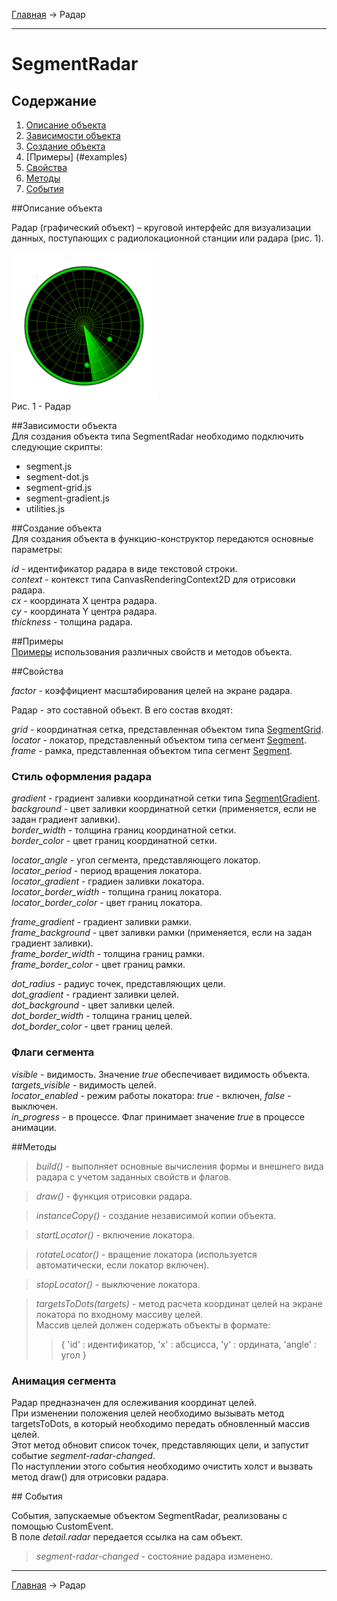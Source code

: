 <a href="../../readme.ru.html">Главная</a> → Радар  

***

# SegmentRadar

## Содержание
1. [Описание объекта](#description)  
2. [Зависимости объекта](#dependencies)  
3. [Создание объекта](#constructor)  
4. [Примеры] (#examples)  
5. [Свойства](#properties)  
6. [Методы](#methods)  
7. [События](#events)  

##<a id="description"></a>Описание объекта

Радар (графический объект) – круговой интерфейс для визуализации данных, поступающих с радиолокационной станции или радара (рис. 1).  

![SegmentGeometry](../../docs/images/segment_radar.png)  
Рис. 1 - Радар

##<a id="dependencies"></a>Зависимости объекта  
Для создания объекта типа SegmentRadar необходимо подключить следующие скрипты:  

* segment.js  
* segment-dot.js   
* segment-grid.js  
* segment-gradient.js  
* utilities.js  

##<a id="constructor"></a>Создание объекта  
Для создания объекта в функцию-конструктор передаются основные параметры:   
>
*id* - идентификатор радара в виде текстовой строки.  
*context* - контекст типа CanvasRenderingContext2D для отрисовки радара.  
*cx* - координата X центра радара.  
*cy* - координата Y центра радара.  
*thickness* - толщина радара.  

##<a id="examples"></a>Примеры  
<a href="../../examples/round-radar-examples.html" target="_blank">Примеры</a> использования различных свойств и методов объекта.  

##<a id="properties"></a>Свойства

*factor* - коэффициент масштабирования целей на экране радара.  

Радар - это составной объект. В его состав входят:  
>
*grid* - координатная сетка, представленная объектом типа <a href="segment-grid.ru.html">SegmentGrid</a>.  
*locator* - локатор, представленный объектом типа сегмент <a href="segment.ru.html">Segment</a>.  
*frame* - рамка, представленная объектом типа сегмент <a href="segment.ru.html">Segment</a>.  

### Стиль оформления радара  
>
*gradient* - градиент заливки координатной сетки типа <a href="segment-gradient.ru.html">SegmentGradient</a>.
*background* - цвет заливки координатной сетки (применяется, если не задан градиент заливки).  
*border_width* - толщина границ координатной сетки.  
*border_color* - цвет границ координатной сетки.  

>
*locator_angle* - угол сегмента, представляющего локатор.  
*locator_period* - период вращения локатора.  
*locator_gradient* - градиен заливки локатора.  
*locator_border_width* - толщина границ локатора.  
*locator_border_color* - цвет границ локатора.  

>
*frame_gradient* - градиент заливки рамки.  
*frame_background* - цвет заливки рамки (применяется, если на задан градиент заливки).  
*frame_border_width* - толщина границ рамки.  
*frame_border_color* - цвет границ рамки.  

>
*dot_radius* - радиус точек, представляющих цели.  
*dot_gradient* - градиент заливки целей.  
*dot_background* - цвет заливки целей.  
*dot_border_width* - толщина границ целей.  
*dot_border_color* - цвет границ целей.  

### Флаги сегмента
>
*visible* - видимость. Значение *true* обеспечивает видимость объекта.  
*targets_visible* - видимость целей.  
*locator_enabled* - режим работы локатора: *true* - включен, *false* - выключен.  
*in_progress* - в процессе. Флаг принимает значение *true* в процессе анимации.  

##<a id="methods"></a>Методы

> *build()* - выполняет основные вычисления формы и внешнего вида радара с учетом заданных свойств и флагов.  

> *draw()* - функция отрисовки радара.  

> *instanceCopy()* - создание независимой копии объекта.  

> *startLocator()* - включение локатора.  

> *rotateLocator()* - вращение локатора (используется автоматически, если локатор включен).  

> *stopLocator()* - выключение локатора.  

> *targetsToDots(targets)* - метод расчета координат целей на экране локатора по входному массиву целей.  
Массив целей должен содержать объекты в формате:  
>>  {  'id' : идентификатор, 'x' : абсцисса, 'y' : ордината, 'angle' : угол }  

### Анимация сегмента

Радар предназначен для ослеживания координат целей.  
При изменении положения целей необходимо вызывать метод targetsToDots, в который необходимо передать обновленный массив целей.  
Этот метод обновит список точек, представляющих цели, и запустит событие *segment-radar-changed*.  
По наступлении этого события необходимо очистить холст и вызвать метод draw() для отрисовки радара.  

##<a id="events"></a> События

События, запускаемые объектом SegmentRadar, реализованы с помощью CustomEvent.  
В поле *detail.radar* передается ссылка на сам объект.  

> *segment-radar-changed* - состояние радара изменено.  
  
***

<a href="../../readme.ru.html">Главная</a> → Радар  